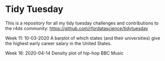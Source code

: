 # Tidy Tuesday 

This is a repository for all my tidy tuesday challenges and contributions to the r4ds community:
https://github.com/rfordatascience/tidytuesday

Week 11: 10-03-2020
A barplot of which states (and their universities) give the highest early career salary in the United States.

Week 16: 2020-04-14
Density plot of hip-hop BBC Music 
